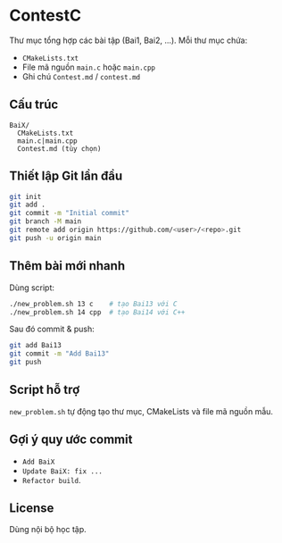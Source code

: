 # ContestC

Thư mục tổng hợp các bài tập (Bai1, Bai2, ...). Mỗi thư mục chứa:

- `CMakeLists.txt`
- File mã nguồn `main.c` hoặc `main.cpp`
- Ghi chú `Contest.md` / `contest.md`

## Cấu trúc
```
BaiX/
  CMakeLists.txt
  main.c|main.cpp
  Contest.md (tùy chọn)
```

## Thiết lập Git lần đầu
```bash
git init
git add .
git commit -m "Initial commit"
git branch -M main
git remote add origin https://github.com/<user>/<repo>.git
git push -u origin main
```

## Thêm bài mới nhanh
Dùng script:
```bash
./new_problem.sh 13 c    # tạo Bai13 với C
./new_problem.sh 14 cpp  # tạo Bai14 với C++
```
Sau đó commit & push:
```bash
git add Bai13
git commit -m "Add Bai13"
git push
```

## Script hỗ trợ
`new_problem.sh` tự động tạo thư mục, CMakeLists và file mã nguồn mẫu.

## Gợi ý quy ước commit
- `Add BaiX`
- `Update BaiX: fix ...`
- `Refactor build`.

## License
Dùng nội bộ học tập.
